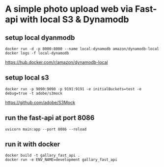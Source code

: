 # A simple photo upload web via Fast-api with local S3 & Dynamodb

## setup local dyanmodb
```
docker run -d -p 8000:8000 --name local-dynamodb amazon/dynamodb-local
docker logs -f local-dynamodb
```
https://hub.docker.com/r/amazon/dynamodb-local

## setup local s3
```
docker run -p 9090:9090 -p 9191:9191 -e initialBuckets=test -e debug=true -t adobe/s3mock
```
https://github.com/adobe/S3Mock

## run the fast-api at port 8086
```
uvicorn main:app --port 8086 --reload 
```

## run it with docker
```
docker build -t gallary_fast_api .
docker run -e ENV_NAME=development gallary_fast_api
```
